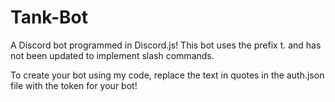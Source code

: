 # Tank-Bot
A Discord bot programmed in Discord.js! This bot uses the prefix t. and has not been updated to implement slash commands.

To create your bot using my code, replace the text in quotes in the auth.json file with the token for your bot! 
